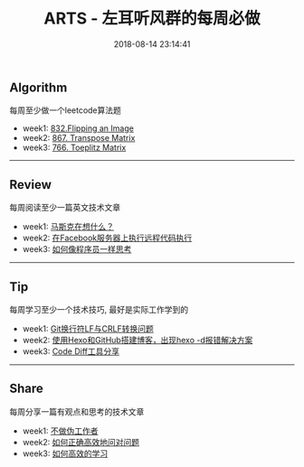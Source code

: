 ﻿---
title: ARTS - 左耳听风群的每周必做
date: 2018-08-14 23:14:41
categories: Arts
tags:
 - Arts
 - Blog
 - GitHub
---


## Algorithm

每周至少做一个leetcode算法题
+ week1: [832.Flipping an Image](http://skyhacks.org/2018/08/21/Arts/Week1/Arts-Share-Week1-HowToWork/)
+ week2: [867. Transpose Matrix](http://skyhacks.org/2018/08/30/LeetCode/LeetCode-TransposeMatrix/)
+ week3: [766. Toeplitz Matrix](http://skyhacks.org/2018/09/05/LeetCode/LeetCode-ToeplitzMatrix/)

---
## Review

每周阅读至少一篇英文技术文章
+ week1: [马斯克在想什么？](http://skyhacks.org/2018/08/20/Arts/Week1/Arts-Review_Week1-ElonMuskThinking/)
+ week2: [在Facebook服务器上执行远程代码执行](http://skyhacks.org/2018/08/25/Arts/Week2/Arts-Review_Week2-MyArtsPlan/)
+ week3: [如何像程序员一样思考](http://skyhacks.org/2018/09/07/Arts/Week3/Arts-Review_Week3-HowToThinkLikeProgrammer/)

---
## Tip

每周学习至少一个技术技巧, 最好是实际工作学到的
+ week1: [Git换行符LF与CRLF转换问题](http://skyhacks.org/2018/08/20/Arts/Week1/Arts-Tip_Week1-GitLineEndingCharacter/)
+ week2: [使用Hexo和GitHub搭建博客，出现hexo -d报错解决方案](http://skyhacks.org/2018/08/29/Arts/Week2/Arts-Tip-Week2-HexoDeployGithub/)
+ week3: [Code Diff工具分享](http://skyhacks.org/2018/09/09/Arts/Week3/Arts-Tip-Week3-CodeDiffTool/)

---
## Share

每周分享一篇有观点和思考的技术文章
+ week1: [不做伪工作者](http://skyhacks.org/2018/08/21/Arts/Week1/Arts-Share-Week1-HowToWork/)
+ week2: [如何正确高效地问对问题](http://skyhacks.org/2018/08/30/Arts/Week2/Arts-Share-Week2-HowToAskQuestions/)
+ week3: [如何高效的学习](http://skyhacks.org/2018/09/06/Arts/Week3/Arts-Share-Week3-HowToStudy/)



